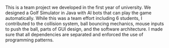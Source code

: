 This is a team project we developed in the first year of university. 
We designed a Golf Simulator in Java with AI bots that can play the game automatically.
While this was a team effort including 6 students, I contributed to the collision system, ball bouncing mechanics, mouse inputs to push the ball, parts of GUI design, and the software architecture.
I made sure that all dependencies are separated and enforced the use of programming patterns.
